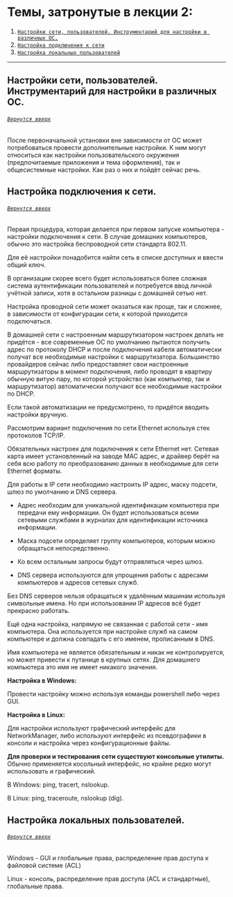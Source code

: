 # Темы, затронутые в лекции 2: 

1. [`Настройки сети, пользователей. Инструментарий для настройки в различных ОС.`](https://github.com/Shin0kari/System-administration/new/main/lections#%D0%BD%D0%B0%D1%81%D1%82%D1%80%D0%BE%D0%B9%D0%BA%D0%B8-%D1%81%D0%B5%D1%82%D0%B8-%D0%BF%D0%BE%D0%BB%D1%8C%D0%B7%D0%BE%D0%B2%D0%B0%D1%82%D0%B5%D0%BB%D0%B5%D0%B9-%D0%B8%D0%BD%D1%81%D1%82%D1%80%D1%83%D0%BC%D0%B5%D0%BD%D1%82%D0%B0%D1%80%D0%B8%D0%B9-%D0%B4%D0%BB%D1%8F-%D0%BD%D0%B0%D1%81%D1%82%D1%80%D0%BE%D0%B9%D0%BA%D0%B8-%D0%B2-%D1%80%D0%B0%D0%B7%D0%BB%D0%B8%D1%87%D0%BD%D1%8B%D1%85-%D0%BE%D1%81)
1. [`Настройка подключения к сети`](https://github.com/Shin0kari/System-administration/new/main/lections#%D0%BD%D0%B0%D1%81%D1%82%D1%80%D0%BE%D0%B9%D0%BA%D0%B0-%D0%BF%D0%BE%D0%B4%D0%BA%D0%BB%D1%8E%D1%87%D0%B5%D0%BD%D0%B8%D1%8F-%D0%BA-%D1%81%D0%B5%D1%82%D0%B8)
1. [`Настройка локальных пользователей`](https://github.com/Shin0kari/System-administration/new/main/lections#%D0%BD%D0%B0%D1%81%D1%82%D1%80%D0%BE%D0%B9%D0%BA%D0%B0-%D0%BB%D0%BE%D0%BA%D0%B0%D0%BB%D1%8C%D0%BD%D1%8B%D1%85-%D0%BF%D0%BE%D0%BB%D1%8C%D0%B7%D0%BE%D0%B2%D0%B0%D1%82%D0%B5%D0%BB%D0%B5%D0%B9)

***

## Настройки сети, пользователей. Инструментарий для настройки в различных ОС.
###### [`Вернутся вверх`](https://github.com/Shin0kari/System-administration/blob/main/lections/Lec2.%20Basic%20OS%20settings.md#%D1%82%D0%B5%D0%BC%D1%8B-%D0%B7%D0%B0%D1%82%D1%80%D0%BE%D0%BD%D1%83%D1%82%D1%8B%D0%B5-%D0%B2-%D0%BB%D0%B5%D0%BA%D1%86%D0%B8%D0%B8-2)

После первоначальной установки вне зависимости от ОС может потребоваться провести дополнительные настройки. 
К ним могут относиться как настройки пользовательского окружения (предпочитаемые приложения и тема оформления), 
так и общесистемные настройки. Как раз о них и пойдёт сейчас речь.

## Настройка подключения к сети.

###### [`Вернутся вверх`](https://github.com/Shin0kari/System-administration/blob/main/lections/Lec2.%20Basic%20OS%20settings.md#%D1%82%D0%B5%D0%BC%D1%8B-%D0%B7%D0%B0%D1%82%D1%80%D0%BE%D0%BD%D1%83%D1%82%D1%8B%D0%B5-%D0%B2-%D0%BB%D0%B5%D0%BA%D1%86%D0%B8%D0%B8-2)

Первая процедура, которая делается при первом запуске компьютера - настройки подключения к сети.
В случае домашних компьютеров, обычно это настройка беспроводной сети стандарта 802.11.

Для её настройки понадобится найти сеть в списке доступных и ввести общий ключ.

В организации скорее всего будет использоваться более сложная система аутентификации пользователей и потребуется 
ввод личной учётной записи, хотя в остальном разницы с домашней сетью нет.

Настройка проводной сети может оказаться как проще, 
так и сложнее, в зависимости от конфигурации сети, к которой приходится подключаться. 

В домашней сети с настроенным маршрутизатором настроек делать не придётся - 
все современные ОС по умолчанию пытаются получить адрес по протоколу DHCP 
и после подключения кабеля автоматически получат все необходимые настройки с маршрутизатора. 
Большинство провайдеров сейчас либо предоставляет свои настроенные маршрутизаторы в момент подключения, 
либо проводят в квартиру обычную витую пару, по которой устройство (как компьютер, так и маршрутизатор) 
автоматически получают все необходимые настройки по DHCP.

Если такой автоматизации не предусмотрено, то придётся вводить настройки вручную.

Рассмотрим вариант подключения по сети Ethernet используя стек протоколов TCP/IP.

Обязательных настроек для подключения к сети Ethernet нет. 
Сетевая карта имеет установленный на заводе MAC адрес, 
и драйвер берёт на себя всю работу по преобразованию данных в необходимые для сети Ethernet форматы.

Для работы в IP сети необходимо настроить IP адрес, маску подсети, шлюз по умолчанию и  DNS сервера.

* Адрес необходим для уникальной идентификации компьютера при передачи ему информации.
Он будет использоваться всеми сетевыми службами в журналах для идентификации источника информации.

* Маска подсети определяет группу компьютеров, которым можно обращаться непосредственно.

* Ко всем остальным запросы будут отправляться через шлюз.

* DNS сервера используются для упрощения работы с адресами компьютеров и адресов сетевых служб.

Без DNS серверов нельзя обращаться к удалённым машинам используя символьные имена.
Но при использовании IP адресов всё будет прекрасно работать.

Ещё одна настройка, напрямую не связанная с работой сети - имя компьютера.
Она используется при настройке служб на самом компьютере и должна совпадать с его именем, прописанным в DNS.

Имя компьютера не является обязательным и никак не контролируется, но может привести к путанице в крупных сетях. 
Для домашнего компьютера это имя не имеет никакого значения.

**Настройка в Windows:**

Провести настройку можно используя команды powershell либо через GUI.

**Настройка в Linux:**

Для настройки используют графический интерфейс для NetworkManager, 
либо используют интерфейс из псевдографики в консоли и настройка через конфигурационные файлы. 

**Для проверки и тестирования сети существуют консольные утилиты.**
Обычно применяется косольный интерфейс, но крайне редко могут использовать и графический.

В Windows: ping, tracert, nslookup. 

В Linux: ping, traceroute, nslookup (dig).

## Настройка локальных пользователей.
###### [`Вернутся вверх`](https://github.com/Shin0kari/System-administration/blob/main/lections/Lec2.%20Basic%20OS%20settings.md#%D1%82%D0%B5%D0%BC%D1%8B-%D0%B7%D0%B0%D1%82%D1%80%D0%BE%D0%BD%D1%83%D1%82%D1%8B%D0%B5-%D0%B2-%D0%BB%D0%B5%D0%BA%D1%86%D0%B8%D0%B8-2)

Windows - GUI и глобальные права, распределение прав доступа к файловой системе (ACL)

Linux - консоль, распределение прав доступа (ACL и стандартные), глобальные права.
